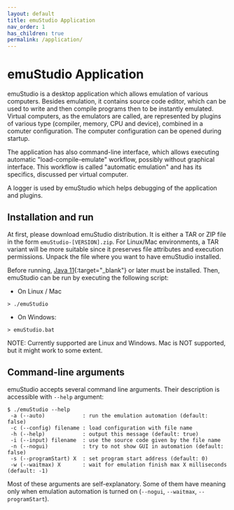 ```yaml
---
layout: default
title: emuStudio Application
nav_order: 1
has_children: true
permalink: /application/
---
```


# emuStudio Application

emuStudio is a desktop application which allows emulation of various computers. Besides emulation, it contains source code editor, which can be used to write and then compile programs then to be instantly emulated. Virtual computers, as the emulators are called, are represented by plugins of various type (compiler, memory, CPU and device), combined in a comuter configuration. The computer configuration can be opened during startup.

The application has also command-line interface, which allows executing automatic "load-compile-emulate" workflow, possibly without graphical interface. This workflow is called "automatic emulation" and has its specifics, discussed per virtual computer.

A logger is used by emuStudio which helps debugging of the application and plugins.   

## Installation and run

At first, please download emuStudio distribution. It is either a TAR or ZIP file in the form `emuStudio-[VERSION].zip`. For Linux/Mac environments, a TAR variant will be more suitable since it preserves file attributes and execution permissions. Unpack the file where you want to have emuStudio installed.

Before running, [Java 11][java11]{:target="_blank"} or later must be installed. Then, emuStudio can be run by executing the following script:

- On Linux / Mac
```
> ./emuStudio
```

- On Windows:
```
> emuStudio.bat
```

NOTE: Currently supported are Linux and Windows. Mac is NOT supported, but it might work to some extent.

## Command-line arguments

emuStudio accepts several command line arguments. Their description is accessible with `--help` argument:

	$ ./emuStudio --help
	 -a (--auto)            : run the emulation automation (default: false)
     -c (--config) filename : load configuration with file name
     -h (--help)            : output this message (default: true)
     -i (--input) filename  : use the source code given by the file name
     -n (--nogui)           : try to not show GUI in automation (default: false)
     -s (--programStart) X  : set program start address (default: 0)
     -w (--waitmax) X       : wait for emulation finish max X milliseconds (default: -1)


Most of these arguments are self-explanatory. Some of them have meaning only when emulation automation is turned on (`--nogui`, `--waitmax`, `--programStart`).


[java11]: https://jdk.java.net/archive/
